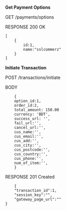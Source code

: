 **Get Payment Options**

GET /payments/options

RESPONSE 200 OK

    [
	    {
			id:1,
			name:"sslcommerz"
	    }
    ]
**Initiate Transaction**

POST /transactions/initiate

BODY 

        {
		option_id:1,
		order_id:2,
		total_amount: 150.00
		currency: 'BDT',
		success_url: '',
		fail_url:'',
		cancel_url:'',
		cus_name:'',
		cus_email:'',
		cus_add:'',
		cus_city:'',
		cus_postcode:'',
		cus_country:'',
		cus_phone:'',
		num_of_item:'',
        }

RESPONSE 201 Created

        {
	    "transaction_id":1,
	    "session_key":"",
	    "gateway_page_url":""
	}


